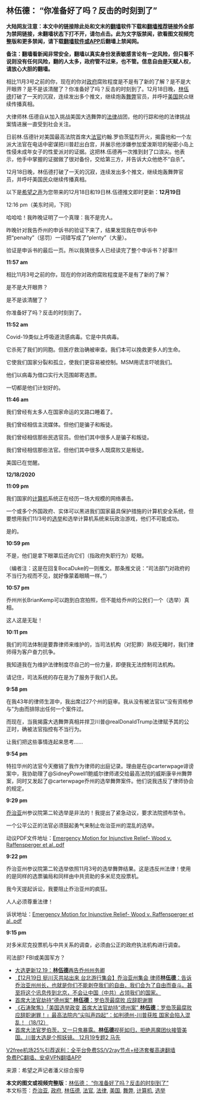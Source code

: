  <h2>林伍德： “你准备好了吗？反击的时刻到了”</h2> <p class="notice"><b>大陆网友注意：本文中的链接除此处和文末的<a href="https://github.com/bannedbook/fanqiang" >翻墙</a>软件下载和<a href="https://github.com/killgcd/justmysocks/blob/master/README.md">翻墙推荐</a>链接外全部为禁网链接，未翻墙状态下打不开，请勿点击。此为文字版禁闻，欲看图文视频完整版和更多禁闻，请下载<a href="https://github.com/bannedbook/fanqiang">翻墙软件或APP</a>后翻墙上禁闻网。</p><p>备注：翻墙看新闻非常安全，翻墙以真实身份发表敏感言论有一定风险，但只看不说则没有任何风险，翻的人太多，政府管不过来，也不管。信息自由是天赋人权，请放心大胆的翻墙。</b></p>  <div class="entry"> <p id="summary">相比11月3号之前的你，现在的你对<a href="https://www.bannedbook.org/bnews/tag/%e6%94%bf%e5%ba%9c/" class="st_tag internal_tag" rel="tag" title="标签 政府 下的日志">政府</a>腐败程度是不是有了新的了解？是不是大开眼界？是不是该清醒了？你准备好了吗？反击的时刻到了。12月18日晚，<a href="https://www.bannedbook.org/bnews/tag/%e6%9e%97%e4%bc%8d%e5%be%b7/" class="st_tag internal_tag" rel="tag" title="标签 林伍德 下的日志">林伍德</a>打破了一天的沉寂，连续发出多个推文，继续炮轰<a href="https://www.bannedbook.org/bnews/tag/%E8%88%9E%E5%BC%8A/" class="st_tag internal_tag" rel="tag" title="标签 舞弊 下的日志">舞弊</a>官员，并呼吁<a href="https://www.bannedbook.org/bnews/tag/%e7%be%8e%e5%9b%bd/" class="st_tag internal_tag" rel="tag" title="标签 美国 下的日志">美国</a>民众继续传播真相。</p> <p id="conimg">大律师林.伍德自从加入挑战美国大选舞弊的<a href="https://www.bannedbook.org/bnews/tag/%e6%b3%95%e5%be%8b/" class="st_tag internal_tag" rel="tag" title="标签 法律 下的日志">法律</a>战团，他的行踪和他的法律挑战案情进展一直受到社会关注。</p> <p>日前林.伍德针对美国最高法院首席大<a href="https://www.bannedbook.org/bnews/tag/%E6%B3%95%E5%AE%98/" class="st_tag internal_tag" rel="tag" title="标签 法官 下的日志">法官</a>约翰.罗伯茨猛烈开火，揭露他和一个左派大法官在电话中密谋把川普赶出白宫，并展示他涉嫌参加爱泼斯坦的秘密小岛上性侵未成年女子的性爱派对的证据。这把林.伍德再一次推到封了口浪尖。他表示，他手中掌握的证据做了很对备份，交给第三方，并告诉大众他绝不“自杀”。</p> <p>12月18日晚，林伍德打破了一天的沉寂，连续发出多个推文，继续炮轰舞弊官员，并呼吁美国民众继续传播真相。</p> <p>以下是<span class='wp_keywordlink_affiliate'><a href="https://www.soundofhope.org" title="希望之声" target="_blank">希望之声</a></span>为您带来的12月18日和19日林.伍德推文即时更新：<strong>12月19日</strong></p> <p>12:16 pm（美东时间，下同）</p> <p>哈哈哈！我昨晚证明了一个真理：我不是完人。</p> <p>昨晚针对我告乔州的申诉书的验证下来了，结果发现我在申诉书中把“penalty”（惩罚）一词错写成了“plenty”（大量）。</p> <p>验证是申诉书的最后一页。所以我猜很多人已经读完了整个申诉书？好事!!!</p> <p><strong>11:57 am</strong></p> <p>相比11月3号之前的你，现在的你对政府腐败程度是不是有了新的了解？</p> <p>是不是大开眼界？</p> <p>是不是该清醒了？</p> <p>你准备好了吗？反击的时刻到了。</p> <p><strong>11:52 am</strong></p>  <p>Covid-19类似上呼吸道流感病毒。它是中共病毒。</p> <p>它杀死了我们的同胞。但医疗救治确被审查。我们本可以挽救更多人的生命。</p> <p>它使我们国家分裂和孤立，使我们更容易被控制。MSM用谎言吓唬我们。</p> <p>他们以病毒为借口实行大范围邮寄选票。</p> <p>一切都是他们计划好的。</p> <p><strong>11:46 am</strong></p> <p>我们曾经有太多人在国家命运的叉路口睡着了。</p> <p>我们曾经相信主流媒体。但他们是骗子和叛徒。</p> <p>我们曾经相信那些民选官员。但他们其中很多人是骗子和叛徒。</p> <p>我们曾经相信那些法官。但他们其中很多人既腐败又是叛徒。</p> <p>美国已在觉醒。</p> <p><strong>12/18/2020</strong></p> <p><strong>11:09 pm</strong></p> <p>我们国家的<a href="https://www.bannedbook.org/bnews/tag/%E8%AE%A1%E7%AE%97%E6%9C%BA/" class="st_tag internal_tag" rel="tag" title="标签 计算机 下的日志">计算机</a>系统正在经历一场大规模的网络袭击。</p> <p>一个或多个外国政府、实体可以黑进我们国家最具保护措施的计算机安全系统，但要想用我们11/3号的<a href="https://www.bannedbook.org/bnews/tag/%e9%80%89%e4%b8%be/" class="st_tag internal_tag" rel="tag" title="标签 选举 下的日志">选举</a>和选举计算机系统来玩政治游戏，他们不可能成功。</p>  <p>是的。</p> <p><strong>10:59 pm</strong></p> <p>不是，他们是拿下眼罩后还向它们（指政府失职行为）眨眼。</p> <p>（编者注：这是在回复BocaDuke的一则推文。那条推文说：“司法部门对政府的不当行为视而不见，就好像蒙着眼睛一样。”）</p> <p><strong>10:57 pm</strong></p> <p>乔州州长BrianKemp可以跑到白宫拍照，但不能给乔州的公民们一个（选举）真相。</p> <p>这人这是无耻！</p> <p><strong>10:11 pm</strong></p> <p>我们的司法体制是要靠律师来维护的，当司法机构（对犯罪）熟视无睹时，我们律师得为客户奋力抗争。</p> <p>我知道我在为维护法律制度尽自己的一份力量，即便我无法控制司法机构。</p> <p>请记住，司法系统的存在是为了服务于我们人民。</p> <p><strong>9:58 pm</strong></p> <p>在我43年的律师生涯中，我出席过27个州的庭审。我从没有被法官以“没有资格参与”为由而排除出任何一个案件过。</p> <p>而现在，当我揭露大选舞弊真相并捍卫川普@realDonaldTrump法律赋予其的公正时，确被法官指控有不当行为。</p> <p>让我们把这些事情连起来思考&#8230;&#8230;</p>  <p><strong>9:54 pm</strong></p> <p>特拉华州的法官今天撤销了我作为律师的出庭记录。理由是在@carterwpage诽谤案中，我协助理了@SidneyPowell1鲍威尔律师递交给最高法院的威斯康辛州舞弊案，同时又发起了@carterwpage乔州的选举舞弊案件。他们说我违反了律师协会的规定。</p> <p><strong>9:29 pm</strong></p> <p><a href="https://www.bannedbook.org/bnews/tag/%E4%B9%94%E6%B2%BB%E4%BA%9A/" class="st_tag internal_tag" rel="tag" title="标签 乔治亚 下的日志">乔治亚</a>州参议院第二轮选举是非法的！我提出了紧急动议，要求法院颁布禁令。</p> <p>一个公平公正的法官必须鼓起勇气来制止佐治亚州的混乱的选举。</p> <p>动议PDF文件地址：<a href="https://www.dropbox.com/s/e555eg8x8za4g2e/Emergency%20Motion%20for%20Injunctive%20Relief%20-%20Wood%20v.%20Raffensperger%20et%20al..pdf?dl=0">Emergency Motion for Injunctive Relief- Wood v. Raffensperger et al..pdf</a></p> <p><strong>9:22 pm</strong></p> <p>乔治亚州参议院第二轮选举依照11月3号的选举舞弊结果。这是违反州法律！使用的是同样的选票骗局和同样由中共资助的多米尼克投票机。</p> <p>我今天提起诉讼，我要阻止乔治亚州的疯狂。</p> <p>人人必须尊重法律！</p> <p>诉状地址：<a href="https://www.dropbox.com/s/e555eg8x8za4g2e/Emergency%20Motion%20for%20Injunctive%20Relief%20-%20Wood%20v.%20Raffensperger%20et%20al..pdf?dl=0">Emergency Motion for Injunctive Relief- Wood v. Raffensperger et al..pdf</a></p> <p><strong>9:15 pm</strong></p> <p>对多米尼克投票机与中共关系的调查，必须由公正的政府执法机构进行调查。</p> <p>司法部? FBI或美国军方？</p> <ul class='op-related-articles' title='相关阅读'> <li><a href='https://www.bannedbook.org/bnews/cbnews/20201219/1451146.html' target='_blank'>大选更新12.19：<b>林伍德</b>再告乔州州务卿</a></li> <li><a href='https://www.bannedbook.org/bnews/bannedvideo/20201219/1450994.html' target='_blank'>【12月19日 挺川灭共站出来 台北游行集会】乔治亚州集会 律师<b>林伍德</b>：告诉乔治亚州州长，也就是你们不能剥夺我们的自由，我们会为了自由而奋斗。甚至将这个讯息传到北京，不会让中国（中共）占领我们的国家。</a></li> <li><a href='https://www.bannedbook.org/bnews/taiwannews/20201219/1450931.html' target='_blank'>首席大法官劫持“德州案” <b>林伍德</b>：罗伯茨最腐败 应辞职谢罪</a></li> <li><a href='https://www.bannedbook.org/bnews/bannedvideo/20201219/1450918.html' target='_blank'>《石涛聚焦》「美国选举政变 首席大法官劫持“德州案” <b>林伍德</b>：罗伯茨最腐败 应辞职谢罪！」最高法院内“尖叫声四起”：如判德州-川普获胜 国家会陷入混乱！（18/12）</a></li> <li><a href='https://www.bannedbook.org/bnews/bannedvideo/20201219/1450895.html' target='_blank'>首席大法官罗伯茨，又一只鬼暴露。<b>林伍德</b>视死如归，拒绝恶魔团伙接管美国。川普大选是个照妖镜。 12月19专题2 马先</a></li> </ul> <p class="texttj"> <a href="https://github.com/bannedbook/fanqiang/wiki/V2ray%E6%9C%BA%E5%9C%BA" target="_blank">V2free机场25%引荐返利：全平台免费SS/V2ray节点+经济套餐高速翻墙</a><br/> <a href="https://github.com/bannedbook/fanqiang/wiki/%E7%A6%81%E9%97%BB%E7%BD%91%E5%AE%89%E5%8D%93%E7%BF%BB%E5%A2%99%E6%96%B0%E9%97%BBAPP" target="_blank">免费PC翻墙、安卓VPN翻墙APP</a></p><p> 来源：希望之声记者潘义综合报导 </p> <a name='sharetosocial'></a>       <div><b>本文的图文或视频完整版</b>：<a href='https://www.bannedbook.org/bnews/cnnews/20201220/1451298.html'>林伍德： “你准备好了吗？反击的时刻到了”</a></div>  </div><!--END ENTRY--> <div class="postfooter"> <div>本文标签：<a href="https://www.bannedbook.org/bnews/tag/%E4%B9%94%E6%B2%BB%E4%BA%9A/" rel="tag">乔治亚</a>, <a href="https://www.bannedbook.org/bnews/tag/%e6%94%bf%e5%ba%9c/" rel="tag">政府</a>, <a href="https://www.bannedbook.org/bnews/tag/%e6%9e%97%e4%bc%8d%e5%be%b7/" rel="tag">林伍德</a>, <a href="https://www.bannedbook.org/bnews/tag/%E6%B3%95%E5%AE%98/" rel="tag">法官</a>, <a href="https://www.bannedbook.org/bnews/tag/%e6%b3%95%e5%be%8b/" rel="tag">法律</a>, <a href="https://www.bannedbook.org/bnews/tag/%e7%be%8e%e5%9b%bd/" rel="tag">美国</a>, <a href="https://www.bannedbook.org/bnews/tag/%E8%88%9E%E5%BC%8A/" rel="tag">舞弊</a>, <a href="https://www.bannedbook.org/bnews/tag/%E8%AE%A1%E7%AE%97%E6%9C%BA/" rel="tag">计算机</a>, <a href="https://www.bannedbook.org/bnews/tag/%e9%80%89%e4%b8%be/" rel="tag">选举</a></div>  </div><!--END POSTFOOTER--> 